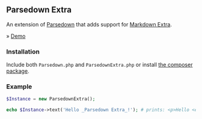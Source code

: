 ## Parsedown Extra

An extension of [Parsedown](http://parsedown.org) that adds support for [Markdown Extra](http://en.wikipedia.org/wiki/Markdown_Extra).

» [Demo](http://parsedown.org/demo?extra=1)

### Installation

Include both `Parsedown.php` and `ParsedownExtra.php` or install [the composer package](https://packagist.org/packages/erusev/parsedown-extra).

### Example

``` php
$Instance = new ParsedownExtra();

echo $Instance->text('Hello _Parsedown Extra_!'); # prints: <p>Hello <em>Parsedown Extra</em>!</p>
```
